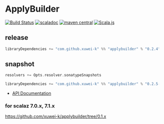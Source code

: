 # ApplyBuilder

[![Build Status](https://secure.travis-ci.org/xuwei-k/applybuilder.png?branch=master)](http://travis-ci.org/xuwei-k/applybuilder)
[![scaladoc](https://javadoc-badge.appspot.com/com.github.xuwei-k/applybuilder_2.12.svg?label=scaladoc)](https://javadoc-badge.appspot.com/com.github.xuwei-k/applybuilder_2.12/scalaz/ApplyBuilder$.html?javadocio=true)
[![maven central](https://maven-badges.herokuapp.com/maven-central/com.github.xuwei-k/applybuilder_2.11/badge.svg)](https://maven-badges.herokuapp.com/maven-central/com.github.xuwei-k/applybuilder_2.11)
[![Scala.js](https://www.scala-js.org/assets/badges/scalajs-0.6.13.svg)](https://www.scala-js.org)

## release

```scala
libraryDependencies += "com.github.xuwei-k" %% "applybuilder" % "0.2.4"
```

## snapshot

```scala
resolvers += Opts.resolver.sonatypeSnapshots

libraryDependencies += "com.github.xuwei-k" %% "applybuilder" % "0.2.5-SNAPSHOT"
```

- [API Documentation](https://oss.sonatype.org/service/local/repositories/snapshots/archive/com/github/xuwei-k/applybuilder_2.11/0.2.5-SNAPSHOT/applybuilder_2.11-0.2.5-SNAPSHOT-javadoc.jar/!/index.html)

### for scalaz 7.0.x, 7.1.x

<https://github.com/xuwei-k/applybuilder/tree/0.1.x>
